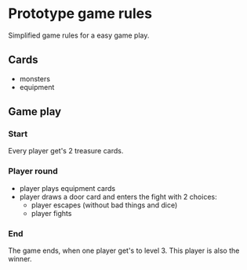 # Prototype game rules
Simplified game rules for a easy game play.

## Cards
- monsters
- equipment

## Game play
### Start
Every player get's 2 treasure cards.

### Player round
- player plays equipment cards
- player draws a door card and enters the fight with 2 choices:
    - player escapes (without bad things and dice)
    - player fights

### End
The game ends, when one player get's to level 3. This player is also the winner.